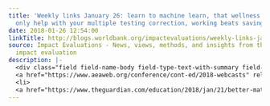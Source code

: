 ```yaml
---
title: 'Weekly links January 26: learn to machine learn, that wellness program might
  only help with your multiple testing correction, working beats saving, and more...'
date: 2018-01-26 12:54:00
linkTitle: http://blogs.worldbank.org/impactevaluations/weekly-links-january-26-learn-machine-learn-wellness-program-might-only-help-your-multiple-testing
source: Impact Evaluations - News, views, methods, and insights from the world of
  impact evaluation
description: |-
  <div class="field field-name-body field-type-text-with-summary field-label-hidden"><div class="field-items"><div class="field-item even"><ul><li>
  <a href="https://www.aeaweb.org/conference/cont-ed/2018-webcasts" rel="nofollow">AEA continuing education videos and slides are now up</a>, including the machine learning course taught by Athey and Imbens.</li>
  <li>
  <a href="https://www.theguardian.com/education/2018/jan/21/better-maternity-leave-could-help-universities-retain-women-study" rel="nofollo
---
```


